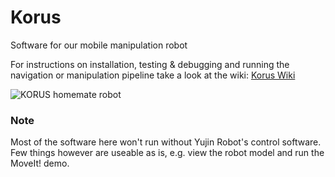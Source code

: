 # Korus

Software for our mobile manipulation robot

For instructions on installation, testing & debugging and running the navigation or manipulation pipeline take a look at the wiki:
[Korus Wiki](https://github.com/yujinrobot/korus/wiki)

![KORUS homemate robot](https://github.com/yujinrobot/korus/korus.jpg "KORUS homemate robot")

### Note

Most of the software here won't run without Yujin Robot's control software.
Few things however are useable as is, e.g. view the robot model and run the MoveIt! demo.
